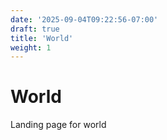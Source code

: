 ```yaml
---
date: '2025-09-04T09:22:56-07:00'
draft: true
title: 'World'
weight: 1
---
```


# World

Landing page for world

